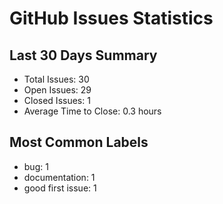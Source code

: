 # GitHub Issues Statistics

## Last 30 Days Summary
- Total Issues: 30
- Open Issues: 29
- Closed Issues: 1
- Average Time to Close: 0.3 hours

## Most Common Labels
- bug: 1
- documentation: 1
- good first issue: 1
